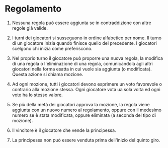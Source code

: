 # Regolamento

1. Nessuna regola può essere aggiunta se in contraddizione con altre regole già valide.

2. I turni dei giocatori si susseguono in ordine alfabetico per nome. Il turno di un giocatore inizia quando finisce quello del precedente. I giocatori scelgono chi inizia come preferiscono.

3. Nel proprio turno il giocatore può proporre una nuova regola, la modifica di una regola o l'eliminazione di una regola, comunicandola agli altri giocatori nella forma esatta in cui vuole sia aggiunta (o modificata). Questa azione si chiama mozione.

4. Ad ogni mozione, tutti i giocatori devono esprimere un voto favorevole o contrario alla mozione stessa. Ogni giocatore vota ua sola volta ed ogni voto ha lo stesso valore.

5. Se più della metà dei giocatori approva la mozione, la regola viene aggiunta con un nuovo numero al regolamento, oppure con il medesimo numero se è stata modificata, oppure eliminata (a seconda del tipo di mozione).

6. Il vincitore è il giocatore che vende la principessa.

7.  La principessa non può essere venduta prima dell'inizio del quinto giro.